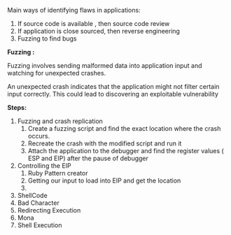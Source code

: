 Main ways of identifying flaws in applications:

1. If source code is available , then source code review 
2. If application is close sourced, then reverse engineering
3. Fuzzing to find bugs

**Fuzzing :**

Fuzzing involves sending malformed data into application input and watching for unexpected crashes.

An unexpected crash indicates that the application might not filter certain input correctly. This could lead to discovering an exploitable vulnerability

**Steps:**

1. Fuzzing and crash replication
   1. Create a fuzzing script and find the exact location where the crash occurs.
   2. Recreate the crash with the modified script and run it
   3. Attach the application to the debugger and find the register values \( ESP and EIP\) after the pause of debugger
2. Controlling the EIP
   1. Ruby Pattern creator 
   2. Getting our input to load into EIP and get the location 
   3. 
3. ShellCode
4. Bad Character
5. Redirecting Execution
6. Mona
7. Shell Execution





